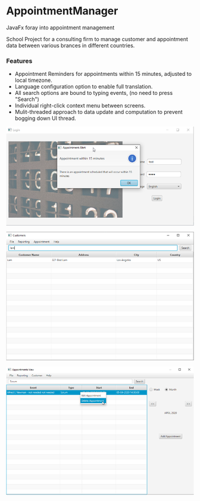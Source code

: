 # AppointmentManager
JavaFx foray into appointment management

School Project for a consulting firm to manage customer and appointment data between various brances in different countries.

### Features
- Appointment Reminders for appointments within 15 minutes, adjusted to local timezone.
- Language configuration option to enable full translation.
- All search options are bound to typing events, (no need to press "Search")
- Individual right-click context menu between screens.
- Mulit-threaded approach to data update and computation to prevent bogging down UI thread.

![main screen](preview/main_screen.png)

![customer search](preview/customer_screen.png)

![appointment search](preview/appointment_search.png)
